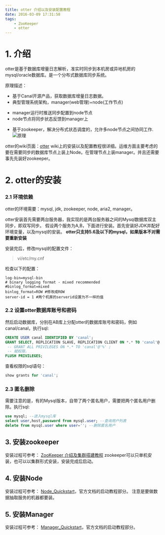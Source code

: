 ```yaml
---
title: otter 介绍以及安装配置教程
date: 2016-03-09 17:31:58
tags:
    - ZooKeeper
    - otter
---
```




# 1. 介绍
otter是基于数据库增量日志解析，准实时同步到本机房或异地机房的mysql/oracle数据库。是一个分布式数据库同步系统。

原理描述：

- 基于Canal开源产品，获取数据库增量日志数据。 
- 典型管理系统架构，manager(web管理)+node(工作节点)
 + manager运行时推送同步配置到node节点
 + node节点将同步状态反馈到manager上

- 基于zookeeper，解决分布式状态调度的，允许多node节点之间协同工作. 
![原理](http://storage.googleapis.com/lichamnesia.appspot.com/images/otter_canalotter.jpg)

otter的wiki页面：[otter](https://github.com/alibaba/otter)
wiki上的安装以及配置教程很详细。运维方面主要考虑的要在需要同步的数据库节点上装上Node。在管理节点上装manager。并且还需要事先先装好zookeeper。

# 2. otter的安装
### 2.1 环境依赖
otter的环境需要：mysql, jdk, zookeeper, node, aria2, manager。

otter安装首先需要两台服务器，我实现的是两台服务器之间的Mysql数据库双主同步，即双写同步。
假设两个服务为A,B，下面进行安装。首先安装好JDK并配好环境变量，以及mysql的安装。
**otter只支持5.6及以下的mysql，如果版本不对需要重新安装**

安装完后，修改mysql的配置文件：
>vi/etc/my.cnf

检查以下的配置：
```
log-bin=mysql-bin
# binary logging format - mixed recommended
#binlog_format=mixed
binlog_format=ROW #修改成ROW
server-id = 1 #两个机房的serverid设置为不一样的值
```

### 2.2 设置otter数据库账号和密码
然后启动数据库，分别在AB库上分配otter的数据库账号和密码，例如canal/canal，执行sql:
```sql
CREATE USER canal IDENTIFIED BY 'canal'; 
GRANT SELECT, REPLICATION SLAVE, REPLICATION CLIENT ON *.* TO 'canal'@'%';
 -- GRANT ALL PRIVILEGES ON *.* TO 'canal'@'%' ;
 -- 赋权限，
FLUSH PRIVILEGES;
```
查看权限的sql语句：
```sql
show grants for 'canal';
```
 
### 2.3 匿名删除
需要注意的是，有的Mysql版本，自带了两个匿名用户，需要把两个匿名用户删除。执行sql:
```sql
use mysql; --进入mysql库
select user,host,password from mysql.user; --查询用户列表
delete from mysql.user where user=''; --删除匿名用户
```
## 3. 安装zookeeper
安装过程可参考：
[ZooKeeper 介绍及集群搭建教程](http://alwa.info/2016/03/05/ZooKeeper-%E4%BB%8B%E7%BB%8D%E5%8F%8A%E9%9B%86%E7%BE%A4%E6%90%AD%E5%BB%BA%E6%95%99%E7%A8%8B/)
 zookeeper可以只单机安装，也可以以集群形式安装，安装完成后启动。

 
## 4. 安装Node
安装过程可参考：
[Node_Quickstart](https://github.com/alibaba/otter/wiki/Node_Quickstart)，官方文档的启动教程部分。
注意是要做数据抽取服务的机器都要装。

## 5. 安装Manager
安装过程可参考：
[Manager_Quickstart](https://github.com/alibaba/otter/wiki/Manager_Quickstart)，官方文档的启动教程部分。
